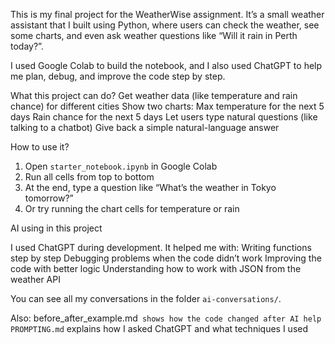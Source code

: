 This is my final project for the WeatherWise assignment. It’s a small weather assistant that I built using Python, where users can check the weather, see some charts, and even ask weather questions like “Will it rain in Perth today?”.

I used Google Colab to build the notebook, and I also used ChatGPT to help me plan, debug, and improve the code step by step.


What this project can do?
Get weather data (like temperature and rain chance) for different cities
Show two charts:
   Max temperature for the next 5 days
   Rain chance for the next 5 days
 Let users type natural questions (like talking to a chatbot)
 Give back a simple natural-language answer

 How to use it?
1. Open `starter_notebook.ipynb` in Google Colab  
2. Run all cells from top to bottom  
3. At the end, type a question like “What’s the weather in Tokyo tomorrow?”  
4. Or try running the chart cells for temperature or rain



AI using in this project

I used ChatGPT during development. It helped me with:
Writing functions step by step
Debugging problems when the code didn’t work
Improving the code with better logic
Understanding how to work with JSON from the weather API

You can see all my conversations in the folder `ai-conversations/`.

Also:
before_after_example.md` shows how the code changed after AI help  
PROMPTING.md` explains how I asked ChatGPT and what techniques I used



